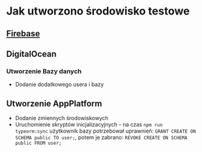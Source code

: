 # Jak utworzono środowisko testowe

## [Firebase](firebase.md#tworzenie-środowiska)

## DigitalOcean

### Utworzenie Bazy danych

- Dodanie dodatkowego usera i bazy

## Utworzenie AppPlatform

- Dodanie zmiennych środowiskowych
- Uruchomienie skryptów inicjalizacyjnych - na czas `npm run typeorm:sync` użytkownik bazy potrzebował uprawnień: `GRANT CREATE ON SCHEMA public TO user;`, potem je zabrano: `REVOKE CREATE ON SCHEMA public FROM user;`
